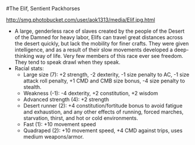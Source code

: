 #The Elif, Sentient Packhorses

http://smg.photobucket.com/user/aok1313/media/Elif.jpg.html

* A large, genderless race of slaves created by the people of the Desert of the Damned for heavy labor, Elifs can
travel great distances across the desert quickly, but lack the mobility for finer crafts. They were given
intelligence, and as a result of their slow movements developed a deep-thinking way of life. Very few members of
this race ever see freedom. They tend to speak drawl when they speak.		
* Racial stats:
	* Large size (7): +2 strength, -2 dexterity, -1 size penalty to AC, -1 size attack roll penalty, +1 CMD and
	  CMB size bonus, -4 size penalty to stealth.
	* Weakness (-1): -4 dexterity, +2 constitution, +2 wisdom
	* Advanced strength (4): +2 strength
	* Desert runner (2): +4 constitution/fortitude bonus to avoid fatigue and exhaustion, and any other effects
	  of running, forced marches, starvation, thirst, and hot or cold environments.
	* Fast (1): +10 movement speed
	* Quadraped (2): +10 movement speed, +4 CMD against trips, uses medium weapons/armor.
